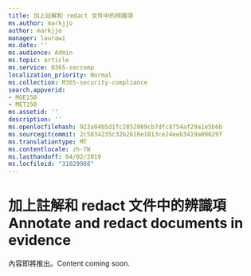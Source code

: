 ```yaml
---
title: 加上註解和 redact 文件中的辨識項
ms.author: markjjo
author: markjjo
manager: laurawi
ms.date: ''
ms.audience: Admin
ms.topic: article
ms.service: O365-seccomp
localization_priority: Normal
ms.collection: M365-security-compliance
search.appverid:
- MOE150
- MET150
ms.assetid: ''
description: ''
ms.openlocfilehash: 923a94b5d1fc2852869cb7dfc8f54af29a1e5b6b
ms.sourcegitcommit: 2c5834235c32b2616e1813ce24eeb3419a09629f
ms.translationtype: MT
ms.contentlocale: zh-TW
ms.lasthandoff: 04/02/2019
ms.locfileid: "31029988"
---
```

# <a name="annotate-and-redact-documents-in-evidence"></a><span data-ttu-id="a38f9-102">加上註解和 redact 文件中的辨識項</span><span class="sxs-lookup"><span data-stu-id="a38f9-102">Annotate and redact documents in evidence</span></span>

<span data-ttu-id="a38f9-103">內容即將推出。</span><span class="sxs-lookup"><span data-stu-id="a38f9-103">Content coming soon.</span></span>